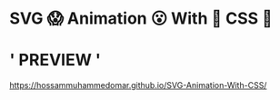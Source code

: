 # SVG 😱 Animation 😮 With 🤔 CSS 🤯

# ' PREVIEW '
https://hossammuhammedomar.github.io/SVG-Animation-With-CSS/
